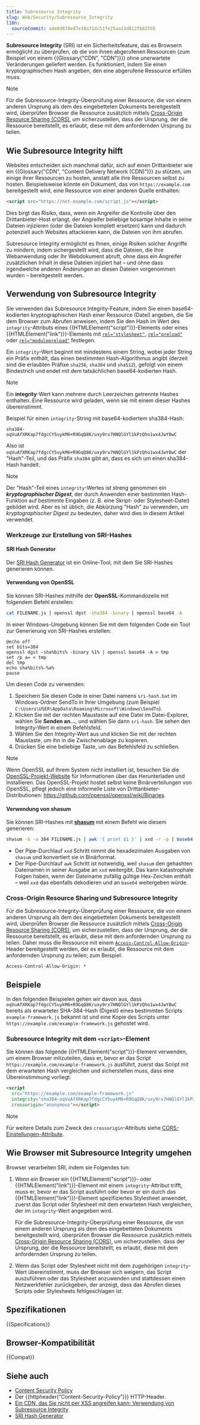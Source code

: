 ```yaml
---
title: Subresource Integrity
slug: Web/Security/Subresource_Integrity
l10n:
  sourceCommit: ade8d870ed7e18a71dc51fe25aa13d812fb82558
---
```


**Subresource Integrity** (SRI) ist ein Sicherheitsfeature, das es Browsern ermöglicht zu überprüfen, ob die von ihnen abgerufenen Ressourcen (zum Beispiel von einem {{Glossary("CDN", "CDN")}}) ohne unerwartete Veränderungen geliefert werden. Es funktioniert, indem Sie einen kryptographischen Hash angeben, den eine abgerufene Ressource erfüllen muss.

> [!NOTE]
> Für die Subresource-Integrity-Überprüfung einer Ressource, die von einem anderen Ursprung als dem des eingebetteten Dokuments bereitgestellt wird, überprüfen Browser die Ressource zusätzlich mittels [Cross-Origin Resource Sharing (CORS)](/de/docs/Web/HTTP/Guides/CORS), um sicherzustellen, dass der Ursprung, der die Ressource bereitstellt, es erlaubt, diese mit dem anfordernden Ursprung zu teilen.

## Wie Subresource Integrity hilft

Websites entscheiden sich manchmal dafür, sich auf einen Drittanbieter wie ein {{Glossary("CDN", "Content Delivery Network (CDN)")}} zu stützen, um einige ihrer Ressourcen zu hosten, anstatt alle ihre Ressourcen selbst zu hosten. Beispielsweise könnte ein Dokument, das von `https://example.com` bereitgestellt wird, eine Ressource von einer anderen Quelle enthalten:

```html
<script src="https://not-example.com/script.js"></script>
```

Dies birgt das Risiko, dass, wenn ein Angreifer die Kontrolle über den Drittanbieter-Host erlangt, der Angreifer beliebige bösartige Inhalte in seine Dateien injizieren (oder die Dateien komplett ersetzen) kann und dadurch potenziell auch Websites attackieren kann, die Dateien von ihm abrufen.

Subresource Integrity ermöglicht es Ihnen, einige Risiken solcher Angriffe zu mindern, indem sichergestellt wird, dass die Dateien, die Ihre Webanwendung oder Ihr Webdokument abruft, ohne dass ein Angreifer zusätzlichen Inhalt in diese Dateien injiziert hat – und ohne dass irgendwelche anderen Änderungen an diesen Dateien vorgenommen wurden – bereitgestellt werden.

## Verwendung von Subresource Integrity

Sie verwenden das Subresource Integrity-Feature, indem Sie einen base64-kodierten kryptographischen Hash einer Ressource (Datei) angeben, die Sie dem Browser zum Abrufen anweisen, indem Sie den Hash im Wert des `integrity`-Attributs eines {{HTMLElement("script")}}-Elements oder eines {{HTMLElement("link")}}-Elements mit [`rel="stylesheet"`](/de/docs/Web/HTML/Reference/Attributes/rel#stylesheet), [`rel="preload"`](/de/docs/Web/HTML/Reference/Attributes/rel/preload) oder [`rel="modulepreload"`](/de/docs/Web/HTML/Reference/Attributes/rel/modulepreload) festlegen.

Ein `integrity`-Wert beginnt mit mindestens einem String, wobei jeder String ein Präfix enthält, das einen bestimmten Hash-Algorithmus angibt (derzeit sind die erlaubten Präfixe `sha256`, `sha384` und `sha512`), gefolgt von einem Bindestrich und endet mit dem tatsächlichen base64-kodierten Hash.

> [!NOTE]
> Ein **integrity**-Wert kann mehrere durch Leerzeichen getrennte Hashes enthalten. Eine Ressource wird geladen, wenn sie mit einem dieser Hashes übereinstimmt.

Beispiel für einen `integrity`-String mit base64-kodiertem sha384-Hash:

```plain
sha384-oqVuAfXRKap7fdgcCY5uykM6+R9GqQ8K/uxy9rx7HNQlGYl1kPzQho1wx4JwY8wC
```

Also ist `oqVuAfXRKap7fdgcCY5uykM6+R9GqQ8K/uxy9rx7HNQlGYl1kPzQho1wx4JwY8wC` der "Hash"-Teil, und das Präfix `sha384` gibt an, dass es sich um einen sha384-Hash handelt.

> [!NOTE]
> Der "Hash"-Teil eines `integrity`-Wertes ist streng genommen ein **_kryptographischer_ _Digest_**, der durch Anwenden einer bestimmten Hash-Funktion auf bestimmte Eingaben (z. B. eine Skript- oder Stylesheet-Datei) gebildet wird. Aber es ist üblich, die Abkürzung "Hash" zu verwenden, um _kryptographischer Digest_ zu bedeuten, daher wird dies in diesem Artikel verwendet.

### Werkzeuge zur Erstellung von SRI-Hashes

#### SRI Hash Generator

Der [SRI Hash Generator](https://www.srihash.org/) ist ein Online-Tool, mit dem Sie SRI-Hashes generieren können.

#### Verwendung von OpenSSL

Sie können SRI-Hashes mithilfe der **OpenSSL**-Kommandozeile mit folgendem Befehl erstellen:

```bash
cat FILENAME.js | openssl dgst -sha384 -binary | openssl base64 -A
```

In einer Windows-Umgebung können Sie mit dem folgenden Code ein Tool zur Generierung von SRI-Hashes erstellen:

```batch
@echo off
set bits=384
openssl dgst -sha%bits% -binary %1% | openssl base64 -A > tmp
set /p a= < tmp
del tmp
echo sha%bits%-%a%
pause
```

Um diesen Code zu verwenden:

1. Speichern Sie diesen Code in einer Datei namens `sri-hash.bat` im Windows-Ordner SendTo in Ihrer Umgebung (zum Beispiel `C:\Users\USER\AppData\Roaming\Microsoft\Windows\SendTo`).
2. Klicken Sie mit der rechten Maustaste auf eine Datei im Datei-Explorer, wählen Sie **Senden an…**, und wählen Sie dann `sri-hash`. Sie sehen den Integrity-Wert in einem Befehlsfeld.
3. Wählen Sie den Integrity-Wert aus und klicken Sie mit der rechten Maustaste, um ihn in die Zwischenablage zu kopieren.
4. Drücken Sie eine beliebige Taste, um das Befehlsfeld zu schließen.

> [!NOTE]
> Wenn OpenSSL auf Ihrem System nicht installiert ist, besuchen Sie die [OpenSSL-Projekt-Website](https://www.openssl.org/) für Informationen über das Herunterladen und Installieren. Das OpenSSL-Projekt hostet selbst keine Binärverteilungen von OpenSSL, pflegt jedoch eine informelle Liste von Drittanbieter-Distributionen: https://github.com/openssl/openssl/wiki/Binaries.

#### Verwendung von shasum

Sie können SRI-Hashes mit [**shasum**](https://linux.die.net/man/1/shasum) mit einem Befehl wie diesem generieren:

```bash
shasum -b -a 384 FILENAME.js | awk '{ print $1 }' | xxd -r -p | base64
```

- Der Pipe-Durchlauf `xxd` Schritt nimmt die hexadezimalen Ausgaben von `shasum` und konvertiert sie in Binärformat.
- Der Pipe-Durchlauf `awk` Schritt ist notwendig, weil `shasum` den gehashten Dateinamen in seiner Ausgabe an `xxd` weitergibt. Das kann katastrophale Folgen haben, wenn der Dateiname zufällig gültige Hex-Zeichen enthält – weil `xxd` das ebenfalls dekodieren und an `base64` weitergeben würde.

### Cross-Origin Resource Sharing und Subresource Integrity

Für die Subresource-Integrity-Überprüfung einer Ressource, die von einem anderen Ursprung als dem des eingebetteten Dokuments bereitgestellt wird, überprüfen Browser die Ressource zusätzlich mittels [Cross-Origin Resource Sharing (CORS)](/de/docs/Web/HTTP/Guides/CORS), um sicherzustellen, dass der Ursprung, der die Ressource bereitstellt, es erlaubt, diese mit dem anfordernden Ursprung zu teilen. Daher muss die Ressource mit einem [`Access-Control-Allow-Origin`](/de/docs/Web/HTTP/Reference/Headers/Access-Control-Allow-Origin)-Header bereitgestellt werden, der es erlaubt, die Ressource mit dem anfordernden Ursprung zu teilen; zum Beispiel:

```http
Access-Control-Allow-Origin: *
```

## Beispiele

In den folgenden Beispielen gehen wir davon aus, dass `oqVuAfXRKap7fdgcCY5uykM6+R9GqQ8K/uxy9rx7HNQlGYl1kPzQho1wx4JwY8wC` bereits als erwarteter SHA-384-Hash (Digest) eines bestimmten Scripts `example-framework.js` bekannt ist und eine Kopie des Scripts unter `https://example.com/example-framework.js` gehostet wird.

### Subresource Integrity mit dem `<script>`-Element

Sie können das folgende {{HTMLElement("script")}}-Element verwenden, um einem Browser mitzuteilen, dass er, bevor er das Script `https://example.com/example-framework.js` ausführt, zuerst das Script mit dem erwarteten Hash vergleichen und sicherstellen muss, dass eine Übereinstimmung vorliegt.

```html
<script
  src="https://example.com/example-framework.js"
  integrity="sha384-oqVuAfXRKap7fdgcCY5uykM6+R9GqQ8K/uxy9rx7HNQlGYl1kPzQho1wx4JwY8wC"
  crossorigin="anonymous"></script>
```

> [!NOTE]
> Für weitere Details zum Zweck des `crossorigin`-Attributs siehe [CORS-Einstellungen-Attribute](/de/docs/Web/HTML/Reference/Attributes/crossorigin).

## Wie Browser mit Subresource Integrity umgehen

Browser verarbeiten SRI, indem sie Folgendes tun:

1. Wenn ein Browser ein {{HTMLElement("script")}}- oder {{HTMLElement("link")}}-Element mit einem `integrity`-Attribut trifft, muss er, bevor er das Script ausführt oder bevor er ein durch das {{HTMLElement("link")}}-Element spezifiziertes Stylesheet anwendet, zuerst das Script oder Stylesheet mit dem erwarteten Hash vergleichen, der im `integrity`-Wert angegeben wird.

   Für die Subresource-Integrity-Überprüfung einer Ressource, die von einem anderen Ursprung als dem des eingebetteten Dokuments bereitgestellt wird, überprüfen Browser die Ressource zusätzlich mittels [Cross-Origin Resource Sharing (CORS)](/de/docs/Web/HTTP/Guides/CORS), um sicherzustellen, dass der Ursprung, der die Ressource bereitstellt, es erlaubt, diese mit dem anfordernden Ursprung zu teilen.

2. Wenn das Script oder Stylesheet nicht mit dem zugehörigen `integrity`-Wert übereinstimmt, muss der Browser sich weigern, das Script auszuführen oder das Stylesheet anzuwenden und stattdessen einen Netzwerkfehler zurückgeben, der anzeigt, dass das Abrufen dieses Scripts oder Stylesheets fehlgeschlagen ist.

## Spezifikationen

{{Specifications}}

## Browser-Kompatibilität

{{Compat}}

## Siehe auch

- [Content Security Policy](/de/docs/Web/HTTP/Guides/CSP)
- Der {{httpheader("Content-Security-Policy")}} HTTP-Header.
- [Ein CDN, das Sie nicht per XSS angreifen kann: Verwendung von Subresource Integrity](https://frederikbraun.de/using-subresource-integrity.html)
- [SRI Hash Generator](https://www.srihash.org/)

